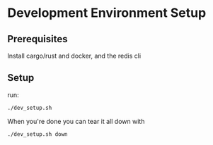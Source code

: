 # Development Environment Setup

## Prerequisites

Install cargo/rust and docker, and the redis cli

## Setup

run: 

```bash
./dev_setup.sh
```

When you're done you can tear it all down with

```bash
./dev_setup.sh down
```